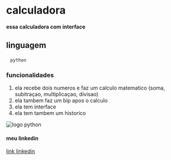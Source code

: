 # calculadora

__essa calculadora com interface__

## linguagem

 ` ` ` python ` ` `
### funcionalidades 

1. ela recebe dois numeros e faz um calculo matematico (soma, subitraçao, multiplicaçao, divisao)
2. ela tambem faz um bip apos o calculo
3. ela tem interface 
4. ela tem tambem um historico

![logo python](https://media2.giphy.com/media/KAq5w47R9rmTuvWOWa/200.gif?cid=6c09b952100p0xer1a93a0iugosec2jsu9mxhwmxypbzo137&ep=v1_gifs_search&rid=200.gif&ct=g)

#### meu linkedin
[link linkedin](https://www.linkedin.com/in/pedro-gouveia-6733a819b/)
